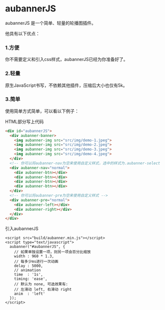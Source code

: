 # aubannerJS
aubannerJS 是一个简单、轻量的轮播图插件。


他具有以下优点：
### 1.方便
你不需要定义和引入css样式，aubannerJS已经为你准备好了。

### 2.轻量
原生JavaScript书写，不依赖其他插件，压缩后大小也仅有5k。

### 3.简单
使用简单方式简单，可以看以下例子：

HTML部分写上代码
``` html
<div id="aubannerJS">
  <div aubanner-banner>
    <img aubanner-img src="src/img/demo-1.jpeg">
    <img aubanner-img src="src/img/demo-2.jpeg">
    <img aubanner-img src="src/img/demo-3.jpeg">
    <img aubanner-img src="src/img/demo-4.jpeg">
  </div>
  <!-- 你可以将aubanner-nav为空来使用自定义样式，选中的样式为.aubanner-select -->
  <div aubanner-nav="normal">
    <div aubanner-btn></div>
    <div aubanner-btn></div>
    <div aubanner-btn></div>
    <div aubanner-btn></div>
  </div>
  <!-- 你可以将aubanner-pre为空来使用自定义样式 -->
  <div aubanner-pre="normal">
    <div aubanner-left></div>
    <div aubanner-right></div>
  </div>
</div>
```

引入aubannerJS
```
<script src="build/aubanner.min.js"></script>
<script type="text/javascript">
  aubanner("#aubannerJS", {
    // 如果单独设置一项，则另一项会百分比缩放
    width : 960 * 1.3,
    // 每多少ms进行一次动画
    delay : 5000,
    // animation
    time  : '1s',
    timing: 'ease',
    // 默认为 none, 可选效果有:
    // 左滑动 left, 右滑动 right
    anim  : 'left'
  });
</script>
```
